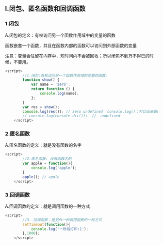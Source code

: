 ## I.闭包、匿名函数和回调函数

### 1.闭包

A.闭包的定义：有权访问另一个函数作用域中的变量的函数

函数嵌套一个函数，并且在函数内部的函数可以访问到外部函数的变量

注意：变量会驻留在内存中，短时间内不会被回收；所以闭包不到万不得已的时候，不要用。

```js
<script>
        //1.闭包:有权访问另一个函数作用域的变量的函数。
        function show() {
            var name = 'zero';
            return function () {
                console.log(name);
            };
        } 
        var res = show();
        console.log(res()); // zero undefined  console.log()；打印出来是undefined
        // console.log(console.dir());  //  undefined
    </script>
```



### 2.匿名函数

A.匿名函数的定义：就是没有函数的名字

```js
<script>
        //2.匿名函数: 没有函数名的
        var apple = function(){ 
            console.log('apple');
        }
        apple(); // apple
    </script>
```



### 3.回调函数

A.回调函数的定义：就是调用函数的一种方式

```js
<script>
        //3. 回调函数：是另外一种调用函数的一种方式
        setTimeout(function(){
            console.log('一秒后打印:1');
        },1000);
    </script>
```

